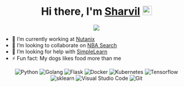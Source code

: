 <div align="center">
   <h1>Hi there, I'm <a href="https://www.linkedin.com/in/sharvilkekre/">Sharvil</a> <img src="https://media.giphy.com/media/hvRJCLFzcasrR4ia7z/giphy.gif" width="25px"> </h1>
</div>

<p align="center" >
	<a href="https://github.com/skekre98/skekre98"> 
    	<img  src="https://github-readme-stats.vercel.app/api?username=skekre98&&show_icons=true&count_private=true&theme=merko"/>
  	</a>
</p>

- 🌇 I’m currently working at [Nutanix](https://www.nutanix.com/)
- 👥 I’m looking to collaborate on [NBA Search](https://github.com/skekre98/NBA-Search)
- 🤔 I’m looking for help with [SimpleLearn](https://github.com/skekre98/simple_learn)
- ⚡ Fun fact: My dogs likes food more than me

<p align="center">
	<a target="_blank"><img alt="Python" src="https://img.shields.io/badge/Python-%2312100E.svg?logo=python&style=for-the-badge"/></a> 
	<a target="_blank"><img alt="Golang" src="https://img.shields.io/badge/Go-%2312100E.svg?logo=go&style=for-the-badge"/></a> 
	<a target="_blank"><img alt="Flask" src="https://img.shields.io/badge/Flask-%2312100E.svg?logo=flask&style=for-the-badge"/></a>
	<a target="_blank"><img alt="Docker" src="https://img.shields.io/badge/Docker-%2312100E.svg?logo=docker&style=for-the-badge"/></a>
	<a target="_blank"><img alt="Kubernetes" src="https://img.shields.io/badge/Kubernetes-%2312100E.svg?logo=kubernetes&style=for-the-badge"/></a>
	<a target="_blank"><img alt="Tensorflow" src="https://img.shields.io/badge/Tensorflow-%2312100E.svg?logo=tensorflow&style=for-the-badge"/></a> 
	<a target="_blank"><img alt="sklearn" src="https://img.shields.io/badge/Sklearn-%2312100E.svg?logo=scikit-learn&style=for-the-badge"/></a>
	<a target="_blank"><img alt="Visual Studio Code" src="https://img.shields.io/badge/Visual%20Studio%20Code-%2312100E.svg?logo=visual-studio-code&style=for-the-badge&logoColor=blue"/></a>
	<a target="_blank"><img alt="Git" src="https://img.shields.io/badge/Git-%2312100E.svg?logo=git&style=for-the-badge"/></a>  
</p>